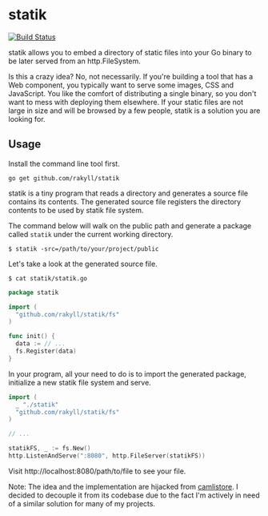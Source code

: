 # statik

[![Build Status](https://travis-ci.org/rakyll/statik.png?branch=master)](https://travis-ci.org/rakyll/statik)

statik allows you to embed a directory of static files into your Go binary to be later served from an http.FileSystem.

Is this a crazy idea? No, not necessarily. If you're building a tool that has a Web component, you typically want to serve some images, CSS and JavaScript. You like the comfort of distributing a single binary, so you don't want to mess with deploying them elsewhere. If your static files are not large in size and will be browsed by a few people, statik is a solution you are looking for.

## Usage

Install the command line tool first.

	go get github.com/rakyll/statik

statik is a tiny program that reads a directory and generates a source file contains its contents. The generated source file registers the directory contents to be used by statik file system.

The command below will walk on the public path and generate a package called `statik` under the current working directory.

    $ statik -src=/path/to/your/project/public
    
Let's take a look at the generated source file.

	$ cat statik/statik.go

~~~ go
package statik

import (
  "github.com/rakyll/statik/fs"
)

func init() {
  data := // ...
  fs.Register(data)
}
~~~

In your program, all your need to do is to import the generated package, initialize a new statik file system and serve.

~~~ go
import (
  _ "./statik"
  "github.com/rakyll/statik/fs"
)

// ...

statikFS, _ := fs.New()
http.ListenAndServe(":8080", http.FileServer(statikFS))
~~~

Visit http://localhost:8080/path/to/file to see your file.


Note: The idea and the implementation are hijacked from [camlistore](http://camlistore.org/). I decided to decouple it from its codebase due to the fact I'm actively in need of a similar solution for many of my projects.
